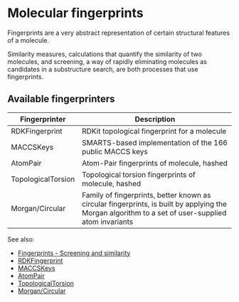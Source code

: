 <!-- TITLE: Molecular fingerprints -->
<!-- SUBTITLE: -->

# Molecular fingerprints

Fingerprints are a very abstract representation of certain structural features 
of a molecule. 

Similarity measures, calculations that quantify the similarity of two molecules, and screening, 
a way of rapidly eliminating molecules as candidates in a substructure search, are both processes 
that use fingerprints.

## Available fingerprinters

| Fingerprinter | Description |
|--------|-------------|
| RDKFingerprint | RDKit topological fingerprint for a molecule |
| MACCSKeys | SMARTS-based implementation of the 166 public MACCS keys |
| AtomPair | Atom-Pair fingerprints of molecule, hashed |
| TopologicalTorsion | Topological torsion fingerprints of molecule, hashed |
| Morgan/Circular | Family of fingerprints, better known as circular fingerprints, is built by applying the Morgan algorithm to a set of user-supplied atom invariants |


See also:

  * [Fingerprints - Screening and similarity](http://www.daylight.com/dayhtml/doc/theory/theory.finger.html)
  * [RDKFingerprint](https://www.rdkit.org/docs/GettingStartedInPython.html#fingerprinting-and-molecular-similarity)
  * [MACCSKeys](https://pdfs.semanticscholar.org/ad40/b25e38314f39a82f193dc4806e6a1c2c6b69.pdf)
  * [AtomPair](https://pubs.acs.org/doi/abs/10.1021/ci00046a002)
  * [TopologicalTorsion](https://pubs.acs.org/doi/abs/10.1021/ci00054a008)
  * [Morgan/Circular](https://pubs.acs.org/doi/10.1021/ci100050t)
